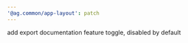 ```yaml
---
'@ag.common/app-layout': patch
---
```


add export documentation feature toggle, disabled by default
